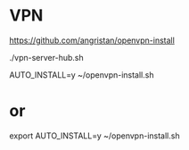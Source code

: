 # VPN
https://github.com/angristan/openvpn-install

./vpn-server-hub.sh

AUTO_INSTALL=y ~/openvpn-install.sh

# or

export AUTO_INSTALL=y
~/openvpn-install.sh
